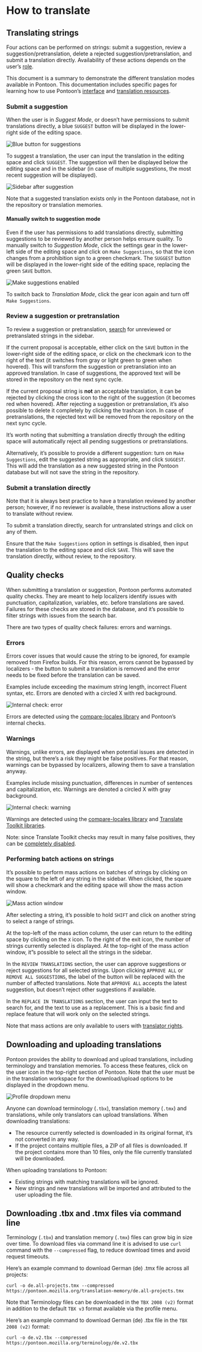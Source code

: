 # How to translate

## Translating strings

Four actions can be performed on strings: submit a suggestion, review a suggestion/pretranslation, delete a rejected suggestion/pretranslation, and submit a translation directly. Availability of these actions depends on the user’s [role](users.md#user-roles).

This document is a summary to demonstrate the different translation modes available in Pontoon. This documentation includes specific pages for learning how to use Pontoon’s [interface](ui.md) and [translation resources](resources.md).

### Submit a suggestion

When the user is in *Suggest Mode*, or doesn’t have permissions to submit translations directly, a blue `SUGGEST` button will be displayed in the lower-right side of the editing space.

![Blue button for suggestions](../../assets/images/pontoon/translate/suggest_button.png "Editing space in Pontoon with the blue SUGGEST button")

To suggest a translation, the user can input the translation in the editing space and click `SUGGEST`. The suggestion will then be displayed below the editing space and in the sidebar (in case of multiple suggestions, the most recent suggestion will be displayed).

![Sidebar after suggestion](../../assets/images/pontoon/translate/sidebar_suggest.png "Pontoon’s sidebar before and after a suggestion is submitted")

Note that a suggested translation exists only in the Pontoon database, not in the repository or translation memories.

#### Manually switch to suggestion mode

Even if the user has permissions to add translations directly, submitting suggestions to be reviewed by another person helps ensure quality. To manually switch to *Suggestion Mode*, click the settings gear in the lower-left side of the editing space and click on `Make Suggestions`, so that the icon changes from a prohibition sign to a green checkmark. The `SUGGEST` button will be displayed in the lower-right side of the editing space, replacing the green `SAVE` button.

![Make suggestions enabled](../../assets/images/pontoon/translate/activate_suggest.png "Setting menu in the editing space, with the Make Suggestions menu enabled")

To switch back to *Translation Mode*, click the gear icon again and turn off `Make Suggestions`.

### Review a suggestion or pretranslation

To review a suggestion or pretranslation, [search](search_filters.md) for unreviewed or pretranslated strings in the sidebar.

If the current proposal is acceptable, either click on the `SAVE` button in the lower-right side of the editing space, or click on the checkmark icon to the right of the text (it switches from gray or light green to green when hovered). This will transform the suggestion or pretranslation into an approved translation. In case of suggestions, the approved text will be stored in the repository on the next sync cycle.

If the current proposal string is **not** an acceptable translation, it can be rejected by clicking the cross icon to the right of the suggestion (it becomes red when hovered). After rejecting a suggestion or pretranslation, it’s also possible to delete it completely by clicking the trashcan icon. In case of pretranslations, the rejected text will be removed from the repository on the next sync cycle.

It’s worth noting that submitting a translation directly through the editing space will automatically reject all pending suggestions or pretranslations.

Alternatively, it’s possible to provide a different suggestion: turn on `Make Suggestions`, edit the suggested string as appropriate, and click `SUGGEST`. This will add the translation as a new suggested string in the Pontoon database but will not save the string in the repository.

### Submit a translation directly

Note that it is always best practice to have a translation reviewed by another person; however, if no reviewer is available, these instructions allow a user to translate without review.

To submit a translation directly, search for untranslated strings and click on any of them.

Ensure that the `Make Suggestions` option in settings is disabled, then input the translation to the editing space and click `SAVE`. This will save the translation directly, without review, to the repository.

## Quality checks

When submitting a translation or suggestion, Pontoon performs automated quality checks. They are meant to help localizers identify issues with punctuation, capitalization, variables, etc. before translations are saved. Failures for these checks are stored in the database, and it’s possible to filter strings with issues from the search bar.

There are two types of quality check failures: errors and warnings.

### Errors

Errors cover issues that would cause the string to be ignored, for example removed from Firefox builds. For this reason, errors cannot be bypassed by localizers - the button to submit a translation is removed and the error needs to be fixed before the translation can be saved.

Examples include exceeding the maximum string length, incorrect Fluent syntax, etc. Errors are denoted with a circled X with red background.

![Internal check: error](../../assets/images/pontoon/translate/check_error.png "Example of error")

Errors are detected using the [compare-locales library](https://pypi.org/project/compare-locales/) and Pontoon’s internal checks.

### Warnings

Warnings, unlike errors, are displayed when potential issues are detected in the string, but there’s a risk they might be false positives. For that reason, warnings can be bypassed by localizers, allowing them to save a translation anyway.

Examples include missing punctuation, differences in number of sentences and capitalization, etc. Warnings are denoted a circled X with gray background.

![Internal check: warning](../../assets/images/pontoon/translate/check_warning.png "Example of warning")

Warnings are detected using the [compare-locales library](https://pypi.org/project/compare-locales/) and [Translate Toolkit libraries](http://docs.translatehouse.org/projects/translate-toolkit/en/latest/).

Note: since Translate Toolkit checks may result in many false positives, they can be [completely disabled](users.md#user-settings).

### Performing batch actions on strings

It’s possible to perform mass actions on batches of strings by clicking on the square to the left of any string in the sidebar. When clicked, the square will show a checkmark and the editing space will show the mass action window.

![Mass action window](../../assets/images/pontoon/translate/batch_actions.png)

After selecting a string, it’s possible to hold `SHIFT` and click on another string to select a range of strings.

At the top-left of the mass action column, the user can return to the editing space by clicking on the `X` icon. To the right of the exit icon, the number of strings currently selected is displayed. At the top-right of the mass action window, it”s possible to select all the strings in the sidebar.

In the `REVIEW TRANSLATIONS` section, the user can approve suggestions or reject suggestions for all selected strings. Upon clicking `APPROVE ALL` or `REMOVE ALL SUGGESTIONS`, the label of the button will be replaced with the number of affected translations.
Note that `APPROVE ALL` accepts the latest suggestion, but doesn’t reject other suggestions if available.

In the `REPLACE IN TRANSLATIONS` section, the user can input the text to search for, and the text to use as a replacement. This is a basic find and replace feature that will work only on the selected strings.

Note that mass actions are only available to users with [translator rights](users.md#user-roles).

## Downloading and uploading translations

Pontoon provides the ability to download and upload translations, including terminology and translation memories. To access these features, click on the user icon in the top-right section of Pontoon. Note that the user must be in the translation workspace for the download/upload options to be displayed in the dropdown menu.

![Profile dropdown menu](../../assets/images/pontoon/translate/profile_menu.png)

Anyone can download terminology (`.tbx`), translation memory (`.tmx`) and translations, while only translators can upload translations. When downloading translations:
* The resource currently selected is downloaded in its original format, it’s not converted in any way.
* If the project contains multiple files, a ZIP of all files is downloaded. If the project contains more than 10 files, only the file currently translated will be downloaded.

When uploading translations to Pontoon:
* Existing strings with matching translations will be ignored.
* New strings and new translations will be imported and attributed to the user uploading the file.

## Downloading .tbx and .tmx files via command line

Terminology (`.tbx`) and translation memory (`.tmx`) files can grow big in size over time. To download files via command line it is advised to use `curl` command with the `--compressed` flag, to reduce download times and avoid request timeouts.

Here’s an example command to download German (de) .tmx file across all projects:

```
curl -o de.all-projects.tmx --compressed https://pontoon.mozilla.org/translation-memory/de.all-projects.tmx
```

Note that Terminology files can be downloaded in the `TBX 2008 (v2)` format in addition to the default `TBX v3` format available via the profile menu.

Here’s an example command to download German (de) .tbx file in the `TBX 2008 (v2)` format:

```
curl -o de.v2.tbx --compressed https://pontoon.mozilla.org/terminology/de.v2.tbx
```
